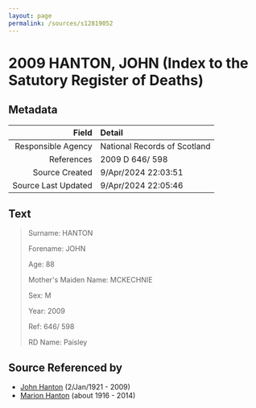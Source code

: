 ```yaml
---
layout: page
permalink: /sources/s12819052
---
```


# 2009 HANTON, JOHN (Index to the Satutory Register of Deaths)

## Metadata

Field | Detail
---:|:---
Responsible Agency | National Records of Scotland
References | 2009 D 646/ 598
Source Created | 9/Apr/2024 22:03:51
Source Last Updated | 9/Apr/2024 22:05:46

## Text

> Surname: HANTON
>
> Forename: JOHN
>
> Age: 88
>
> Mother's Maiden Name: MCKECHNIE
>
> Sex: M
>
> Year: 2009
>
> Ref: 646/ 598
>
> RD Name: Paisley
>

## Source Referenced by

* [John Hanton](../people/@30651959@-john-hanton-b1921-1-2-d2009.md) (2/Jan/1921 - 2009)
* [Marion Hanton](../people/@27083581@-marion-hanton-b1916-d2014.md) (about 1916 - 2014)
